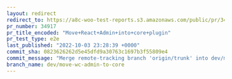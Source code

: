 ```yaml
---
layout: redirect
redirect_to: https://a8c-woo-test-reports.s3.amazonaws.com/public/pr/34917/e2e/index.html
pr_number: 34917
pr_title_encoded: "Move+React+Admin+into+core+plugin"
pr_test_type: e2e
last_published: "2022-10-03 23:28:39 +0000"
commit_sha: 0823626262d5e45dfd9a30763c1697b3f55809e4
commit_message: "Merge remote-tracking branch 'origin/trunk' into dev/move-wc-admin-to…"
branch_name: dev/move-wc-admin-to-core
---
```

